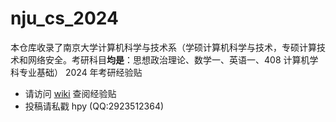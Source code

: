 # nju_cs_2024

本仓库收录了南京大学计算机科学与技术系（学硕计算机科学与技术，专硕计算技术和网络安全。考研科目**均是**：思想政治理论、数学一、英语一、408 计算机学科专业基础） 2024 年考研经验贴

- 请访问 [wiki](https://github.com/nju-kaoyan/nju_cs_24/wiki) 查阅经验贴
- 投稿请私戳 hpy (QQ:2923512364)

